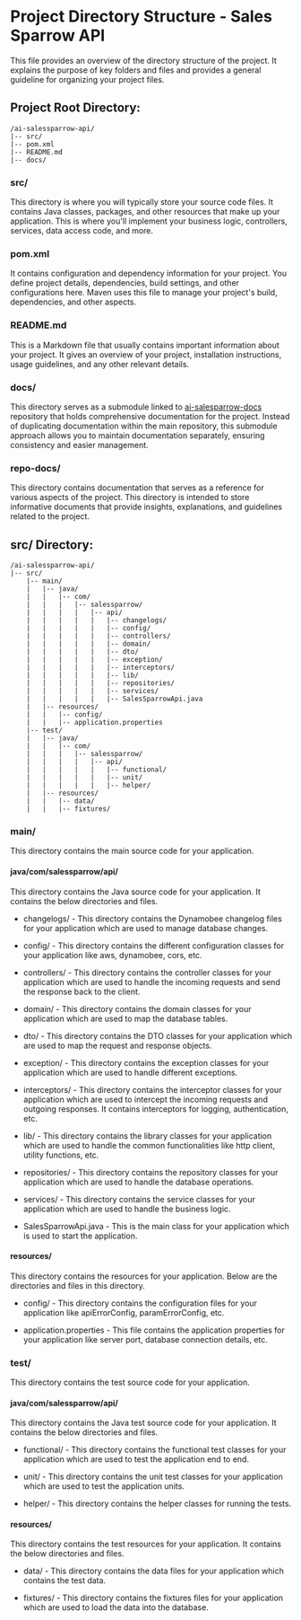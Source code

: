 # Project Directory Structure - Sales Sparrow API

This file provides an overview of the directory structure of the project. It explains the purpose of key folders and files and provides a general guideline for organizing your project files.

## Project Root Directory:

```
/ai-salessparrow-api/
|-- src/
|-- pom.xml
|-- README.md
|-- docs/
```

### src/

This directory is where you will typically store your source code files. It contains Java classes, packages, and other resources that make up your application. This is where you'll implement your business logic, controllers, services, data access code, and more.

### pom.xml

It contains configuration and dependency information for your project. You define project details, dependencies, build settings, and other configurations here. Maven uses this file to manage your project's build, dependencies, and other aspects.

### README.md

This is a Markdown file that usually contains important information about your project. It gives an overview of your project, installation instructions, usage guidelines, and any other relevant details.


### docs/

This directory serves as a submodule linked to [ai-salesparrow-docs](https://github.com/TrueSparrowSystems/AI-SalesSparrow-docs) repository that holds comprehensive documentation for the project. Instead of duplicating documentation within the main repository, this submodule approach allows you to maintain documentation separately, ensuring consistency and easier management.

### repo-docs/
This directory contains documentation that serves as a reference for various aspects of the project. This directory is intended to store informative documents that provide insights, explanations, and guidelines related to the project.

## src/ Directory:

```
/ai-salessparrow-api/
|-- src/
    |-- main/
    |   |-- java/
    |   |   |-- com/
    |   |   |   |-- salessparrow/
    |   |   |   |   |-- api/
    |   |   |   |   |   |-- changelogs/
    |   |   |   |   |   |-- config/
    |   |   |   |   |   |-- controllers/
    |   |   |   |   |   |-- domain/
    |   |   |   |   |   |-- dto/
    |   |   |   |   |   |-- exception/
    |   |   |   |   |   |-- interceptors/
    |   |   |   |   |   |-- lib/
    |   |   |   |   |   |-- repositories/
    |   |   |   |   |   |-- services/
    |   |   |   |   |   |-- SalesSparrowApi.java
    |   |-- resources/
    |   |   |-- config/ 
    |   |   |-- application.properties
    |-- test/
    |   |-- java/
    |   |   |-- com/
    |   |   |   |-- salessparrow/
    |   |   |   |   |-- api/
    |   |   |   |   |   |-- functional/
    |   |   |   |   |   |-- unit/
    |   |   |   |   |   |-- helper/
    |   |-- resources/
    |   |   |-- data/
    |   |   |-- fixtures/
```

### main/
This directory contains the main source code for your application. 

#### java/com/salessparrow/api/
This directory contains the Java source code for your application. It contains the below directories and files.

- changelogs/ - This directory contains the Dynamobee changelog files for your application which are used to manage database changes.

- config/ - This directory contains the different configuration classes for your application like aws, dynamobee, cors, etc. 

- controllers/ - This directory contains the controller classes for your application which are used to handle the incoming requests and send the response back to the client.

- domain/ - This directory contains the domain classes for your application which are used to map the database tables.

- dto/ - This directory contains the DTO classes for your application which are used to map the request and response objects.

- exception/ - This directory contains the exception classes for your application which are used to handle different exceptions.

- interceptors/ - This directory contains the interceptor classes for your application which are used to intercept the incoming requests and outgoing responses. It contains interceptors for logging, authentication, etc.

- lib/ - This directory contains the library classes for your application which are used to handle the common functionalities like http client, utility functions, etc.

- repositories/ - This directory contains the repository classes for your application which are used to handle the database operations.

- services/ - This directory contains the service classes for your application which are used to handle the business logic.

- SalesSparrowApi.java - This is the main class for your application which is  used to start the application.

#### resources/

This directory contains the resources for your application. Below are the directories and files in this directory.

- config/ - This directory contains the configuration files for your application like apiErrorConfig, paramErrorConfig, etc.

- application.properties - This file contains the application properties for your application like server port, database connection details, etc.

### test/

This directory contains the test source code for your application.

#### java/com/salessparrow/api/

This directory contains the Java test source code for your application. It contains the below directories and files.

- functional/ - This directory contains the functional test classes for your application which are used to test the application end to end.

- unit/ - This directory contains the unit test classes for your application which are used to test the application units.

- helper/ - This directory contains the helper classes for running the tests.

#### resources/

This directory contains the test resources for your application. It contains the below directories and files.

-  data/ - This directory contains the data files for your application which contains the test data.

-  fixtures/ - This directory contains the fixtures files for your application which are used to load the data into the database.

